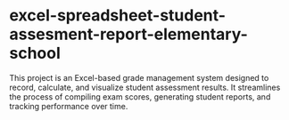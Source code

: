 # excel-spreadsheet-student-assesment-report-elementary-school
This project is an Excel-based grade management system designed to record, calculate, and visualize student assessment results. It streamlines the process of compiling exam scores, generating student reports, and tracking performance over time.
